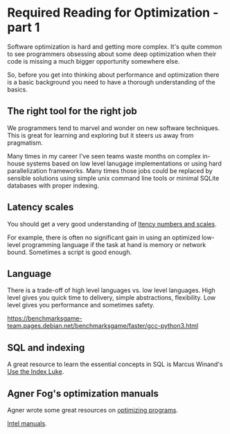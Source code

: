 # Required Reading for Optimization - part 1

Software optimization is hard and getting more complex.
It's quite common to see programmers obsessing about some deep optimization
when their code is missing a much bigger opportunity somewhere else.

So, before you get into thinking about performance and optimization
there is a basic background you need to have a thorough understanding of the basics.

## The right tool for the right job

We programmers tend to marvel and wonder on new software techniques.
This is great for learning and exploring
but it steers us away from pragmatism.

Many times in my career I've seen teams waste months on complex in-house systems
based on low level lanugage implementations
or using hard parallelization frameworks.
Many times those jobs could be replaced by sensible solutions
using simple unix command line tools or
minimal SQLite databases with proper indexing.


## Latency scales

You should get a very good understanding of
[ltency numbers and scales](https://people.eecs.berkeley.edu/~rcs/research/interactive_latency.html).

For example, there is often no significant gain in using
an optimized low-level programming language
if the task at hand is memory or network bound.
Sometimes a script is good enough.

## Language

There is a trade-off of high level languages vs. low level languages.
High level gives you quick time to delivery, simple abstractions,
flexibility.
Low level gives you performance and sometimes safety.

https://benchmarksgame-team.pages.debian.net/benchmarksgame/faster/gcc-python3.html


## SQL and indexing

A great resource to learn the essential concepts in SQL is
Marcus Winand's [Use the Index Luke](https://use-the-index-luke.com/).


## Agner Fog's optimization manuals

Agner wrote some great resources on [optimizing programs](https://www.agner.org/optimize/).

[Intel manuals](https://software.intel.com/en-us/articles/intel-sdm).


